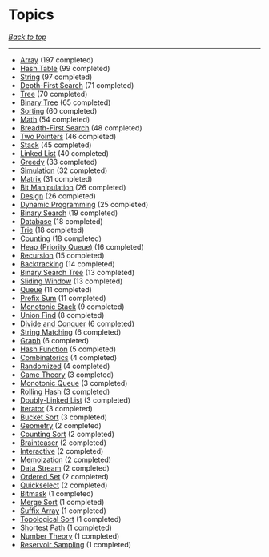 # Topics

*[Back to top](<../README.md>)*

------

- [Array](<by_topic/Array.md>) (197 completed)
- [Hash Table](<by_topic/Hash Table.md>) (99 completed)
- [String](<by_topic/String.md>) (97 completed)
- [Depth-First Search](<by_topic/Depth-First Search.md>) (71 completed)
- [Tree](<by_topic/Tree.md>) (70 completed)
- [Binary Tree](<by_topic/Binary Tree.md>) (65 completed)
- [Sorting](<by_topic/Sorting.md>) (60 completed)
- [Math](<by_topic/Math.md>) (54 completed)
- [Breadth-First Search](<by_topic/Breadth-First Search.md>) (48 completed)
- [Two Pointers](<by_topic/Two Pointers.md>) (46 completed)
- [Stack](<by_topic/Stack.md>) (45 completed)
- [Linked List](<by_topic/Linked List.md>) (40 completed)
- [Greedy](<by_topic/Greedy.md>) (33 completed)
- [Simulation](<by_topic/Simulation.md>) (32 completed)
- [Matrix](<by_topic/Matrix.md>) (31 completed)
- [Bit Manipulation](<by_topic/Bit Manipulation.md>) (26 completed)
- [Design](<by_topic/Design.md>) (26 completed)
- [Dynamic Programming](<by_topic/Dynamic Programming.md>) (25 completed)
- [Binary Search](<by_topic/Binary Search.md>) (19 completed)
- [Database](<by_topic/Database.md>) (18 completed)
- [Trie](<by_topic/Trie.md>) (18 completed)
- [Counting](<by_topic/Counting.md>) (18 completed)
- [Heap (Priority Queue)](<by_topic/Heap (Priority Queue).md>) (16 completed)
- [Recursion](<by_topic/Recursion.md>) (15 completed)
- [Backtracking](<by_topic/Backtracking.md>) (14 completed)
- [Binary Search Tree](<by_topic/Binary Search Tree.md>) (13 completed)
- [Sliding Window](<by_topic/Sliding Window.md>) (13 completed)
- [Queue](<by_topic/Queue.md>) (11 completed)
- [Prefix Sum](<by_topic/Prefix Sum.md>) (11 completed)
- [Monotonic Stack](<by_topic/Monotonic Stack.md>) (9 completed)
- [Union Find](<by_topic/Union Find.md>) (8 completed)
- [Divide and Conquer](<by_topic/Divide and Conquer.md>) (6 completed)
- [String Matching](<by_topic/String Matching.md>) (6 completed)
- [Graph](<by_topic/Graph.md>) (6 completed)
- [Hash Function](<by_topic/Hash Function.md>) (5 completed)
- [Combinatorics](<by_topic/Combinatorics.md>) (4 completed)
- [Randomized](<by_topic/Randomized.md>) (4 completed)
- [Game Theory](<by_topic/Game Theory.md>) (3 completed)
- [Monotonic Queue](<by_topic/Monotonic Queue.md>) (3 completed)
- [Rolling Hash](<by_topic/Rolling Hash.md>) (3 completed)
- [Doubly-Linked List](<by_topic/Doubly-Linked List.md>) (3 completed)
- [Iterator](<by_topic/Iterator.md>) (3 completed)
- [Bucket Sort](<by_topic/Bucket Sort.md>) (3 completed)
- [Geometry](<by_topic/Geometry.md>) (2 completed)
- [Counting Sort](<by_topic/Counting Sort.md>) (2 completed)
- [Brainteaser](<by_topic/Brainteaser.md>) (2 completed)
- [Interactive](<by_topic/Interactive.md>) (2 completed)
- [Memoization](<by_topic/Memoization.md>) (2 completed)
- [Data Stream](<by_topic/Data Stream.md>) (2 completed)
- [Ordered Set](<by_topic/Ordered Set.md>) (2 completed)
- [Quickselect](<by_topic/Quickselect.md>) (2 completed)
- [Bitmask](<by_topic/Bitmask.md>) (1 completed)
- [Merge Sort](<by_topic/Merge Sort.md>) (1 completed)
- [Suffix Array](<by_topic/Suffix Array.md>) (1 completed)
- [Topological Sort](<by_topic/Topological Sort.md>) (1 completed)
- [Shortest Path](<by_topic/Shortest Path.md>) (1 completed)
- [Number Theory](<by_topic/Number Theory.md>) (1 completed)
- [Reservoir Sampling](<by_topic/Reservoir Sampling.md>) (1 completed)

